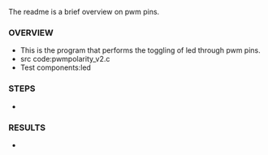 

The readme is a brief overview on pwm pins.

### OVERVIEW
  * This is the program that performs the toggling of led through pwm pins.
  * src code:pwmpolarity_v2.c
  * Test components:led
	
### STEPS
  * 

### RESULTS
  * 
